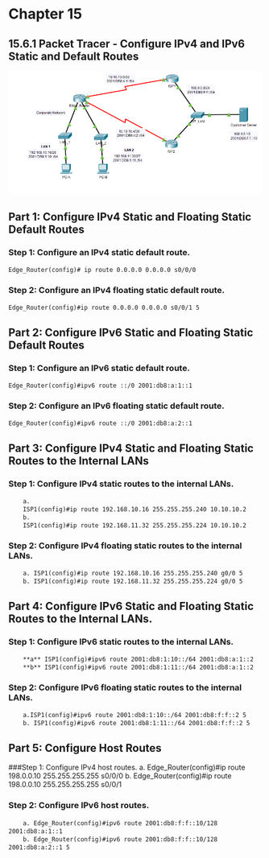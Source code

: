 
# Chapter 15

## 15.6.1 Packet Tracer - Configure IPv4 and IPv6 Static and Default Routes

![15.6.1 Packet Tracer](./2nd-semester/chapter-15/img/network-structure.PNG)



## Part 1: Configure IPv4 Static and Floating Static Default Routes

### Step 1: Configure an IPv4 static default route.

	Edge_Router(config)# ip route 0.0.0.0 0.0.0.0 s0/0/0
### Step 2: Configure an IPv4 floating static default route.

	Edge_Router(config)#ip route 0.0.0.0 0.0.0.0 s0/0/1 5
	
## Part 2: Configure IPv6 Static and Floating Static Default Routes

### Step 1: Configure an IPv6 static default route.

	Edge_Router(config)#ipv6 route ::/0 2001:db8:a:1::1
	
### Step 2: Configure an IPv6 floating static default route.

	Edge_Router(config)#ipv6 route ::/0 2001:db8:a:2::1
	
	
## Part 3: Configure IPv4 Static and Floating Static Routes to the Internal LANs

### Step 1: Configure IPv4 static routes to the internal LANs.
		a. 
		ISP1(config)#ip route 192.168.10.16 255.255.255.240 10.10.10.2
		b.
		ISP1(config)#ip route 192.168.11.32 255.255.255.224 10.10.10.2

### Step 2: Configure IPv4 floating static routes to the internal LANs.
		a. ISP1(config)#ip route 192.168.10.16 255.255.255.240 g0/0 5
		b. ISP1(config)#ip route 192.168.11.32 255.255.255.224 g0/0 5



## Part 4: Configure IPv6 Static and Floating Static Routes to the Internal LANs.

### Step 1: Configure IPv6 static routes to the internal LANs.
		**a** ISP1(config)#ipv6 route 2001:db8:1:10::/64 2001:db8:a:1::2
		**b** ISP1(config)#ipv6 route 2001:db8:1:11::/64 2001:db8:a:1::2
		
		
### Step 2: Configure IPv6 floating static routes to the internal LANs.
		a.ISP1(config)#ipv6 route 2001:db8:1:10::/64 2001:db8:f:f::2 5
		b. ISP1(config)#ipv6 route 2001:db8:1:11::/64 2001:db8:f:f::2 5


## Part 5: Configure Host Routes

###Step 1: Configure IPv4 host routes.
		a. Edge_Router(config)#ip route 198.0.0.10 255.255.255.255 s0/0/0
		b. Edge_Router(config)#ip route 198.0.0.10 255.255.255.255 s0/0/1


### Step 2: Configure IPv6 host routes.
		a. Edge_Router(config)#ipv6 route 2001:db8:f:f::10/128 2001:db8:a:1::1
		b. Edge_Router(config)#ipv6 route 2001:db8:f:f::10/128 2001:db8:a:2::1 5




